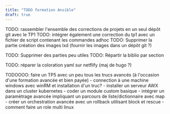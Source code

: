 ```yaml
---
title: "TODO formation Ansible" 
draft: true
---
```


TODO: rassembler l'ensemble des corrections de projets en un seul dépôt git avec le TP1
TODO: intégrer également une correction du tp1 avec un fichier de script contenant les commandes adhoc
TODO: Supprimer la partie création des images lxd (fournir les images dans un dépôt git ?)

TODO: Supprimer des parties peu utiles
TODO: Répartir la biblio par section

TODO: réparer la coloration yaml sur netflify (maj de hugo ?)

TODOOOO: faire un TP5 avec un peu tous les trucs avancés (à l'occasion d'une formation avancée et bien payée)
    - connection à une machine windows avec winRM et installation d'un truc?
    - installer un serveur AWX dans un cluster kubernetes
    - coder un module custom basique
    - intégrer un paramètrage avancée impliquant un parcours de liste/dictionnaire avec map
    - créer un orchestration avancée avec un rollback utilisant block et rescue
    - comment faire un role multi linux